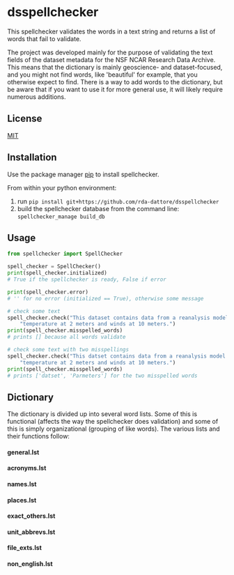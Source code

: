 # dsspellchecker

This spellchecker validates the words in a text string and returns a list of words that fail to validate.

The project was developed mainly for the purpose of validating the text fields of the dataset metadata for the NSF NCAR Research Data Archive. This means that the dictionary is mainly geoscience- and dataset-focused, and you might not find words, like 'beautiful' for example, that you otherwise expect to find. There is a way to add words to the dictionary, but be aware that if you want to use it for more general use, it will likely require numerous additions.

## License

[MIT](https://choosealicense.com/licenses/mit/)

## Installation

Use the package manager [pip](https://pip.pypa.io/en/stable/) to install spellchecker.

From within your python environment:
1. run `pip install git+https://github.com/rda-dattore/dsspellchecker`
1. build the spellchecker database from the command line: `spellchecker_manage build_db`

## Usage

```python
from spellchecker import SpellChecker

spell_checker = SpellChecker()
print(spell_checker.initialized)
# True if the spellchecker is ready, False if error

print(spell_checker.error)
# '' for no error (initialized == True), otherwise some message

# check some text
spell_checker.check("This dataset contains data from a reanalysis model. Parameters include "
    "temperature at 2 meters and winds at 10 meters.")
print(spell_checker.misspelled_words)
# prints [] because all words validate

# check some text with two misspellings
spell_checker.check("This datset contains data from a reanalysis model. Parmeters include "
    "temperature at 2 meters and winds at 10 meters.")
print(spell_checker.misspelled_words)
# prints ['datset', 'Parmeters'] for the two misspelled words
```

## Dictionary

The dictionary is divided up into several word lists. Some of this is functional (affects the way the spellchecker does validation) and some of this is simply organizational (grouping of like words). The various lists and their functions follow:

#### general.lst

#### acronyms.lst

#### names.lst

#### places.lst

#### exact_others.lst

#### unit_abbrevs.lst

#### file_exts.lst

#### non_english.lst
